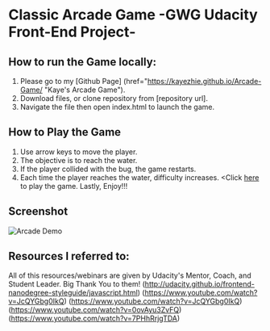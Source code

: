 
Classic Arcade Game -GWG Udacity Front-End Project-
===================================================

How to run the Game locally:
--------------------
1. Please go to my [Github Page] (href="https://kayezhie.github.io/Arcade-Game/ "Kaye's Arcade Game").
2. Download files, or clone repository from [repository url].
3. Navigate the file then open index.html to launch the game.

How to Play the Game
--------------------
1. Use arrow keys to move the player.
2. The objective is to reach the water.
3. If the player collided with the bug, the game restarts.
4. Each time the player reaches the water, difficulty increases.
	<Click <a href="https://kayezhie.github.io/Arcade-Game/">here</a> to play the game.
	 Lastly, Enjoy!!!

Screenshot
----------
![Arcade Demo](images/demo.png")

Resources I referred to:
------------------------
All of this resources/webinars are given by Udacity's Mentor, Coach, and Student Leader. Big Thank You to them!
	(http://udacity.github.io/frontend-nanodegree-styleguide/javascript.html)
	(https://www.youtube.com/watch?v=JcQYGbg0IkQ)
	(https://www.youtube.com/watch?v=JcQYGbg0IkQ)
	(https://www.youtube.com/watch?v=0ovAyu3ZvFQ)
	(https://www.youtube.com/watch?v=7PHhRrjgTDA)